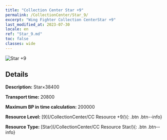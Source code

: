 ```yaml
---
title: "Collection Center Star +9"
permalink: /CollectionCenter/Star_9/
excerpt: "Wing Fighter Collection CenterStar +9"
last_modified_at: 2023-07-30
locale: en
ref: "Star_9.md"
toc: false
classes: wide
---
```



![Star +9](/images/cc/CC_Star_6.png)

## Details

  **Description:** Star×38400

  **Transport time:** 20800

  **Maximum BP in time calculation:** 200000

  **Resource Level:** [9](/CollectionCenter/CC Resource +9/){: .btn .btn--info}

  **Resource Type:** [Star](/CollectionCenter/CC Resource Star/){: .btn .btn--info}

